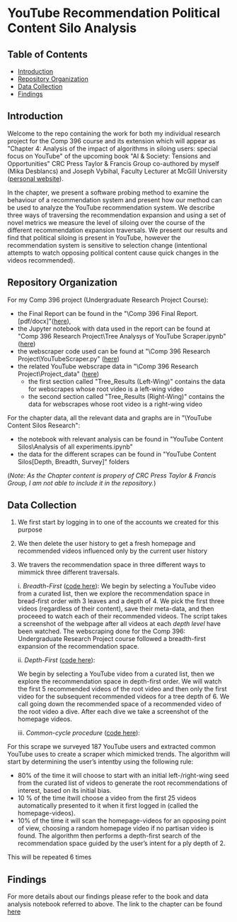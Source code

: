 # YouTube Recommendation Political Content Silo Analysis

## Table of Contents
* [Introduction](#introduction)
* [Repository Organization](*repository-organization)
* [Data Collection](*data-collection)
* [Findings](*findings)

## Introduction
Welcome to the repo containing the work for both my individual research project for the Comp 396 course and its extension which will appear as "Chapter 4: Analysis of the impact of algorithms in siloing users: special focus on YouTube" of the upcoming book "AI & Society: Tensions and Opportunities" CRC Press Taylor & Francis Group co-authored by myself (Mika Desblancs) and Joseph Vybihal, Faculty Lecturer at McGill University ([personal website](https://www.cs.mcgill.ca/~jvybihal/index.php)).

In the chapter, we present a software probing method to examine the behaviour of a recommendation system and present how our method can be used to analyze the YouTube recommendation system. We describe three ways of traversing the recommendation expansion and using a set of novel metrics we measure the level of siloing over the course of the different recommendation expansion traversals. We present our results and find that political siloing is present in YouTube, however the recommendation system is sensitive to selection change (intentional attempts to watch opposing political content cause quick changes in the videos recommended).

## Repository Organization
For my Comp 396 project (Undergraduate Research Project Course): 
- the Final Report can be found in the "\Comp 396 Final Report.[pdf/docx]"([here](https://github.com/mika-jpd/YouTube_Radicalization_Recommendations/blob/master/Comp%20396%20Research%20Project/Comp%20396%20Final%20Report.pdf)),
- the Jupyter notebook with data used in the report can be found at "Comp 396 Research Project\Tree Analysys of YouTube Scraper.ipynb" ([here](https://github.com/mika-jpd/YouTube_Radicalization_Recommendations/blob/master/Comp%20396%20Research%20Project/Tree%20Analysys%20of%20YouTube%20Scraper.ipynb))
- the webscraper code used can be found at "\Comp 396 Research Project\YouTubeScraper.py" ([here](https://github.com/mika-jpd/YouTube_Radicalization_Recommendations/blob/master/Comp%20396%20Research%20Project/YouTubeScraper.py))
- the related YouTube webscrape data in "\Comp 396 Research Project\Project_data\" ([here](https://github.com/mika-jpd/YouTube_Radicalization_Recommendations/tree/master/Comp%20396%20Research%20Project/Project_data))
    - the first section called "Tree_Results (Left-Wing)" contains the data for webscrapes whose root video is a left-wing video
    - the second section called "Tree_Results (Right-Wing)" contains the data for webscrapes whose root video is a right-wing video

For the chapter data, all the relevant data and graphs are in "\YouTube Content Silos Research":
- the notebook with relevant analysis can be found in "YouTube Content Silos\Analysis of all experiments.ipynb"
- the data for the different scrapes can be found in "YouTube Content Silos\[Depth, Breadth, Survey]" folders

(*Note: As the Chapter content is propery of CRC Press Taylor & Francis Group, I am not able to include it in the repository.*)

## Data Collection
1. We first start by logging in to one of the accounts we created for this purpose
2. We then delete the user history to get a fresh homepage and recommended videos influenced only by the current user history
3. We travers the recommendation space in three different ways to mimmick three different traversals.


    i. *Breadth-First* ([code here](https://github.com/mika-jpd/YouTube_Radicalization_Recommendations/blob/master/YouTube%20Content%20Silos%20Research/Scripts/breadth_youtubescraper.py)):
    We begin by selecting a YouTube video from a curated list, then we explore the recommendation space in bread-first order with 3 leaves and a depth of 4. We pick the first three videos (regardless of their content), save their meta-data, and then proceeed to watch each of their recommended videos. The script takes a screenshot of the webpage after all videos at each *depth level* have been watched. 
    The webscraping done for the Comp 396: Undergraduate Research Project course followed a breadth-first expansion of the recommendation space.
    
    
    ii. *Depth-First* ([code here](https://github.com/mika-jpd/YouTube_Radicalization_Recommendations/blob/master/YouTube%20Content%20Silos%20Research/Scripts/depth_youtubescraper.py)):
    
    We begin by selecting a YouTube video from a curated list, then we explore the recommendation space in depth-first order. We will watch the first 5 recommended videos of the root video and then only the first video for the subsequent recommended videos for a tree depth of 6. We call going down the recommended space of a recommended video of the root video a dive. After each dive we take a screenshot of the homepage videos.
    
    
    iii. *Common-cycle procedure* ([code here](https://github.com/mika-jpd/YouTube_Radicalization_Recommendations/blob/master/YouTube%20Content%20Silos%20Research/Scripts/survey_youtubescraper.py)):

For this scrape we surveyed 187 YouTube users and extracted common YouTube uses to create a scraper which mimicked trends.
The algorithm will start by determining the user’s intentby using the following rule: 
* 80% of the time it will choose to start with an initial left-/right-wing seed from the curated list of videos to generate the root recommendations of interest, based on its initial bias.
* 10 % of the time itwill choose a video from the first 25 videos automatically presented to it when it first logged in (called the homepage-videos).
* 10% of the time it will scan the homepage-videos for an opposing point of view, choosing a random homepage video if no partisan video is found. The algorithm then performs a depth-first search of the recommendation space guided by the user’s intent for a ply depth of 2. 

This will be repeated 6 times

## Findings
For more details about our findings please refer to the book and data analysis notebook referred to above. The link to the chapter can be found [here](https://www.taylorfrancis.com/chapters/edit/10.1201/9781003261247-6/analysis-impact-algorithms-siloing-users-special-focus-youtube-joseph-vybihal-mika-desblancs?context=ubx&refId=12c02a41-5e92-4e23-b30e-11c994b58944)
